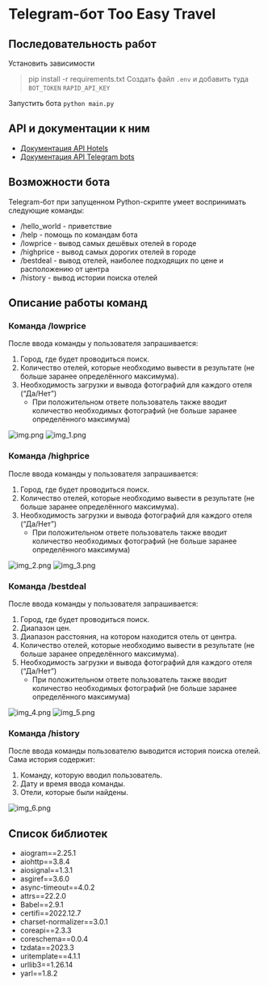 # Telegram-бот Too Easy Travel

## Последовательность работ

Установить зависимости
> pip install -r requirements.txt
Создать файл `.env` и добавить туда `BOT_TOKEN` `RAPID_API_KEY`

Запустить бота `python main.py`

## API и документации к ним

- [Документация API Hotels](https://rapidapi.com/apidojo/api/hotels4)
- [Документация API Telegram bots](https://core.telegram.org/bots)

## Возможности бота

Telegram-бот при запущенном Python-скрипте умеет воспринимать следующие команды:

- /hello_world - приветствие
- /help - помощь по командам бота
- /lowprice - вывод самых дешёвых отелей в городе
- /highprice - вывод самых дорогих отелей в городе
- /bestdeal - вывод отелей, наиболее подходящих по цене и расположению от центра
- /history - вывод истории поиска отелей

## Описание работы команд

### Команда /lowprice

После ввода команды у пользователя запрашивается:
1. Город, где будет проводиться поиск.
2. Количество отелей, которые необходимо вывести в результате (не больше
заранее определённого максимума).
3. Необходимость загрузки и вывода фотографий для каждого отеля (“Да/Нет”)
   - При положительном ответе пользователь также вводит количество
   необходимых фотографий (не больше заранее определённого
   максимума)

![img.png](img.png)
![img_1.png](img_1.png)

### Команда /highprice

После ввода команды у пользователя запрашивается:
1. Город, где будет проводиться поиск.
2. Количество отелей, которые необходимо вывести в результате (не больше
заранее определённого максимума).
3. Необходимость загрузки и вывода фотографий для каждого отеля (“Да/Нет”)
   - При положительном ответе пользователь также вводит количество
   необходимых фотографий (не больше заранее определённого
   максимума)

![img_2.png](img_2.png)
![img_3.png](img_3.png)

### Команда /bestdeal

После ввода команды у пользователя запрашивается:
1. Город, где будет проводиться поиск.
2. Диапазон цен.
3. Диапазон расстояния, на котором находится отель от центра.
4. Количество отелей, которые необходимо вывести в результате (не больше
заранее определённого максимума).
5. Необходимость загрузки и вывода фотографий для каждого отеля (“Да/Нет”)
   - При положительном ответе пользователь также вводит количество
   необходимых фотографий (не больше заранее определённого
   максимума)
   
![img_4.png](img_4.png)
![img_5.png](img_5.png)

### Команда /history

После ввода команды пользователю выводится история поиска отелей. Сама история
содержит:
1. Команду, которую вводил пользователь.
2. Дату и время ввода команды.
3. Отели, которые были найдены.

![img_6.png](img_6.png)

## Список библиотек

- aiogram==2.25.1
- aiohttp==3.8.4
- aiosignal==1.3.1
- asgiref==3.6.0
- async-timeout==4.0.2
- attrs==22.2.0
- Babel==2.9.1
- certifi==2022.12.7
- charset-normalizer==3.0.1
- coreapi==2.3.3
- coreschema==0.0.4
- tzdata==2023.3
- uritemplate==4.1.1
- urllib3==1.26.14
- yarl==1.8.2
